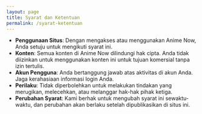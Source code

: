 ```yaml
---
layout: page
title: Syarat dan Ketentuan
permalink: /syarat-ketentuan
---
```


* **Penggunaan Situs**: Dengan mengakses atau menggunakan Anime Now, Anda setuju untuk mengikuti syarat ini.
* **Konten**: Semua konten di Anime Now dilindungi hak cipta. Anda tidak diizinkan untuk menggunakan konten ini untuk tujuan komersial tanpa izin tertulis.
* **Akun Pengguna**: Anda bertanggung jawab atas aktivitas di akun Anda. Jaga kerahasiaan informasi login Anda.
* **Perilaku**: Tidak diperbolehkan untuk melakukan tindakan yang merugikan, melecehkan, atau melanggar hak-hak pihak ketiga.
* **Perubahan Syarat**: Kami berhak untuk mengubah syarat ini sewaktu-waktu, dan perubahan akan berlaku setelah dipublikasikan di situs ini.

